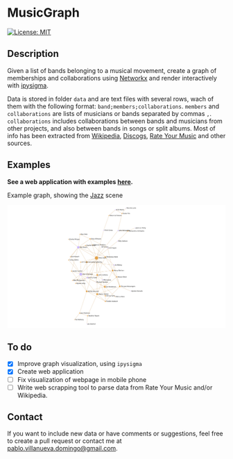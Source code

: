 # MusicGraph

[![License: MIT](https://img.shields.io/badge/License-MIT-yellow.svg)](https://opensource.org/licenses/MIT)

## Description

Given a list of bands belonging to a musical movement, create a graph of memberships and collaborations using [Networkx](https://networkx.org/) and render interactively with [ipysigma](https://github.com/medialab/ipysigma).

Data is stored in folder `data` and are text files with several rows, wach of them with the following format: `band;members;collaborations`. `members` and `collaborations` are lists of musicians or bands separated by commas `,`. `collaborations` includes collaborations between bands and musicians from other projects, and also between bands in songs or split albums. Most of info has been extracted from [Wikipedia](https://en.wikipedia.org), [Discogs](https://www.discogs.com/), [Rate Your Music](https://rateyourmusic.com/) and other sources.

## Examples

**See a web application with examples [here](https://pablovd.github.io/musicgraph.html).**

Example graph, showing the [Jazz](https://en.wikipedia.org/wiki/Jazz) scene

![Jazz](examples/jazz.png "Jazz")

## To do

- [x] Improve graph visualization, using `ipysigma`
- [x] Create web application
- [ ] Fix visualization of webpage in mobile phone
- [ ] Write web scrapping tool to parse data from Rate Your Music and/or Wikipedia.

## Contact

If you want to include new data or have comments or suggestions, feel free to create a pull request or contact me at <pablo.villanueva.domingo@gmail.com>.